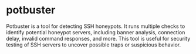 # potbuster
Potbuster is a tool for detecting SSH honeypots. It runs multiple checks to identify potential honeypot servers, including banner analysis, connection delay, invalid command responses, and more. This tool is useful for security testing of SSH servers to uncover possible traps or suspicious behavior.
